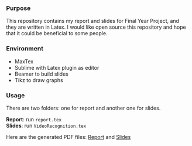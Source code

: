 ### Purpose
This repository contains my report and slides for Final Year Project, and they are written in Latex. I would like open source this repository and hope that it could be beneficial to some people. 

### Environment

* MaxTex
* Sublime with Latex plugin as editor
* Beamer to build slides
* Tikz to draw graphs

### Usage

There are two folders: one for report and another one for slides.

__Report__: run `report.tex`  
__Slides__: run `VideoRecognition.tex`

Here are the generated PDF files:  [Report](https://dl.dropboxusercontent.com/u/37572555/Github/FYP%20Report/FinalReportV4.pdf) and [Slides](https://dl.dropboxusercontent.com/u/37572555/Github/FYP%20Report/SlidesV2.pdf)